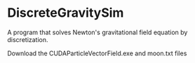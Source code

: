 # DiscreteGravitySim
A program that solves Newton's gravitational field equation by discretization.

Download the CUDAParticleVectorField.exe and moon.txt files
